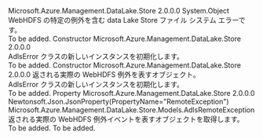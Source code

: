 <Type Name="AdlsError" FullName="Microsoft.Azure.Management.DataLake.Store.Models.AdlsError">
  <TypeSignature Language="C#" Value="public class AdlsError" />
  <TypeSignature Language="ILAsm" Value=".class public auto ansi beforefieldinit AdlsError extends System.Object" />
  <TypeSignature Language="DocId" Value="T:Microsoft.Azure.Management.DataLake.Store.Models.AdlsError" />
  <TypeSignature Language="VB.NET" Value="Public Class AdlsError" />
  <TypeSignature Language="F#" Value="type AdlsError = class" />
  <AssemblyInfo>
    <AssemblyName>Microsoft.Azure.Management.DataLake.Store</AssemblyName>
    <AssemblyVersion>2.0.0.0</AssemblyVersion>
  </AssemblyInfo>
  <Base>
    <BaseTypeName>System.Object</BaseTypeName>
  </Base>
  <Interfaces />
  <Docs>
    <summary>
            WebHDFS の特定の例外を含む data Lake Store ファイル システム エラーです。
            </summary>
    <remarks>To be added.</remarks>
  </Docs>
  <Members>
    <Member MemberName=".ctor">
      <MemberSignature Language="C#" Value="public AdlsError ();" />
      <MemberSignature Language="ILAsm" Value=".method public hidebysig specialname rtspecialname instance void .ctor() cil managed" />
      <MemberSignature Language="DocId" Value="M:Microsoft.Azure.Management.DataLake.Store.Models.AdlsError.#ctor" />
      <MemberSignature Language="VB.NET" Value="Public Sub New ()" />
      <MemberType>Constructor</MemberType>
      <AssemblyInfo>
        <AssemblyName>Microsoft.Azure.Management.DataLake.Store</AssemblyName>
        <AssemblyVersion>2.0.0.0</AssemblyVersion>
      </AssemblyInfo>
      <Parameters />
      <Docs>
        <summary>
            AdlsError クラスの新しいインスタンスを初期化します。
            </summary>
        <remarks>To be added.</remarks>
      </Docs>
    </Member>
    <Member MemberName=".ctor">
      <MemberSignature Language="C#" Value="public AdlsError (Microsoft.Azure.Management.DataLake.Store.Models.AdlsRemoteException remoteException = null);" />
      <MemberSignature Language="ILAsm" Value=".method public hidebysig specialname rtspecialname instance void .ctor(class Microsoft.Azure.Management.DataLake.Store.Models.AdlsRemoteException remoteException) cil managed" />
      <MemberSignature Language="DocId" Value="M:Microsoft.Azure.Management.DataLake.Store.Models.AdlsError.#ctor(Microsoft.Azure.Management.DataLake.Store.Models.AdlsRemoteException)" />
      <MemberSignature Language="VB.NET" Value="Public Sub New (Optional remoteException As AdlsRemoteException = null)" />
      <MemberSignature Language="F#" Value="new Microsoft.Azure.Management.DataLake.Store.Models.AdlsError : Microsoft.Azure.Management.DataLake.Store.Models.AdlsRemoteException -&gt; Microsoft.Azure.Management.DataLake.Store.Models.AdlsError" Usage="new Microsoft.Azure.Management.DataLake.Store.Models.AdlsError remoteException" />
      <MemberType>Constructor</MemberType>
      <AssemblyInfo>
        <AssemblyName>Microsoft.Azure.Management.DataLake.Store</AssemblyName>
        <AssemblyVersion>2.0.0.0</AssemblyVersion>
      </AssemblyInfo>
      <Parameters>
        <Parameter Name="remoteException" Type="Microsoft.Azure.Management.DataLake.Store.Models.AdlsRemoteException" />
      </Parameters>
      <Docs>
        <param name="remoteException">返される実際の WebHDFS 例外を表すオブジェクト。</param>
        <summary>
            AdlsError クラスの新しいインスタンスを初期化します。
            </summary>
        <remarks>To be added.</remarks>
      </Docs>
    </Member>
    <Member MemberName="RemoteException">
      <MemberSignature Language="C#" Value="public Microsoft.Azure.Management.DataLake.Store.Models.AdlsRemoteException RemoteException { get; }" />
      <MemberSignature Language="ILAsm" Value=".property instance class Microsoft.Azure.Management.DataLake.Store.Models.AdlsRemoteException RemoteException" />
      <MemberSignature Language="DocId" Value="P:Microsoft.Azure.Management.DataLake.Store.Models.AdlsError.RemoteException" />
      <MemberSignature Language="VB.NET" Value="Public ReadOnly Property RemoteException As AdlsRemoteException" />
      <MemberSignature Language="F#" Value="member this.RemoteException : Microsoft.Azure.Management.DataLake.Store.Models.AdlsRemoteException" Usage="Microsoft.Azure.Management.DataLake.Store.Models.AdlsError.RemoteException" />
      <MemberType>Property</MemberType>
      <AssemblyInfo>
        <AssemblyName>Microsoft.Azure.Management.DataLake.Store</AssemblyName>
        <AssemblyVersion>2.0.0.0</AssemblyVersion>
      </AssemblyInfo>
      <Attributes>
        <Attribute>
          <AttributeName>Newtonsoft.Json.JsonProperty(PropertyName="RemoteException")</AttributeName>
        </Attribute>
      </Attributes>
      <ReturnValue>
        <ReturnType>Microsoft.Azure.Management.DataLake.Store.Models.AdlsRemoteException</ReturnType>
      </ReturnValue>
      <Docs>
        <summary>
            返される実際の WebHDFS 例外イベントを表すオブジェクトを取得します。
            </summary>
        <value>To be added.</value>
        <remarks>To be added.</remarks>
      </Docs>
    </Member>
  </Members>
</Type>